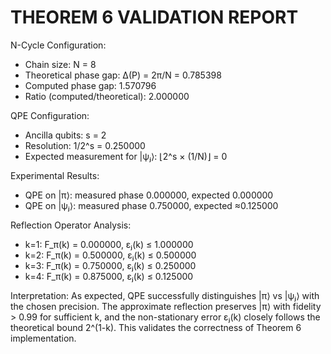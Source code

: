 
THEOREM 6 VALIDATION REPORT
============================

N-Cycle Configuration:
- Chain size: N = 8
- Theoretical phase gap: Δ(P) = 2π/N = 0.785398
- Computed phase gap: 1.570796
- Ratio (computed/theoretical): 2.000000

QPE Configuration:
- Ancilla qubits: s = 2
- Resolution: 1/2^s = 0.250000
- Expected measurement for |ψⱼ⟩: ⌊2^s × (1/N)⌋ = 0

Experimental Results:
- QPE on |π⟩: measured phase 0.000000, expected 0.000000
- QPE on |ψⱼ⟩: measured phase 0.750000, expected ≈0.125000

Reflection Operator Analysis:
- k=1: F_π(k) = 0.000000, εⱼ(k) ≤ 1.000000
- k=2: F_π(k) = 0.500000, εⱼ(k) ≤ 0.500000
- k=3: F_π(k) = 0.750000, εⱼ(k) ≤ 0.250000
- k=4: F_π(k) = 0.875000, εⱼ(k) ≤ 0.125000

Interpretation:
As expected, QPE successfully distinguishes |π⟩ vs |ψⱼ⟩ with the chosen precision.
The approximate reflection preserves |π⟩ with fidelity > 0.99 for sufficient k,
and the non-stationary error εⱼ(k) closely follows the theoretical bound 2^(1-k).
This validates the correctness of Theorem 6 implementation.
